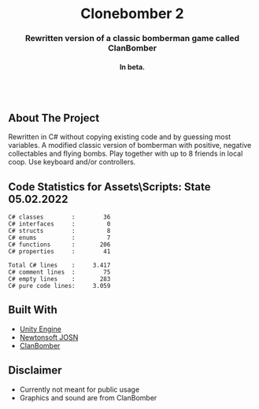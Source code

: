 <div align="center">

<h1 align="center">Clonebomber 2</h1>
<h3 align="center">Rewritten version of a classic bomberman game called ClanBomber</h3>
<h4 align="center">In beta.<h4>
</div>
<br>
<br>

## About The Project
Rewritten in C# without copying existing code and by guessing most variables.
A modified classic version of bomberman with positive, negative collectables and flying bombs. 
Play together with up to 8 friends in local coop. Use keyboard and/or controllers.

## Code Statistics for Assets\Scripts: State 05.02.2022
````
C# classes        :        36
C# interfaces     :         0
C# structs        :         8
C# enums          :         7
C# functions      :       206
C# properties     :        41

Total C# lines    :     3.417
C# comment lines  :        75
C# empty lines    :       283
C# pure code lines:     3.059
````

## Built With
 * [Unity Engine](https://unity.com/)
 * [Newtonsoft JOSN](https://www.newtonsoft.com/json)
 * [ClanBomber](http://clanbomber.sourceforge.net/)
 
 ## Disclaimer
 * Currently not meant for public usage 
 * Graphics and sound are from ClanBomber
